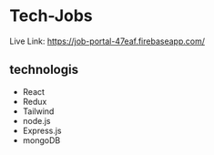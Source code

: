 # Tech-Jobs

Live Link: https://job-portal-47eaf.firebaseapp.com/

## technologis

* React
* Redux
* Tailwind
* node.js
* Express.js
* mongoDB


